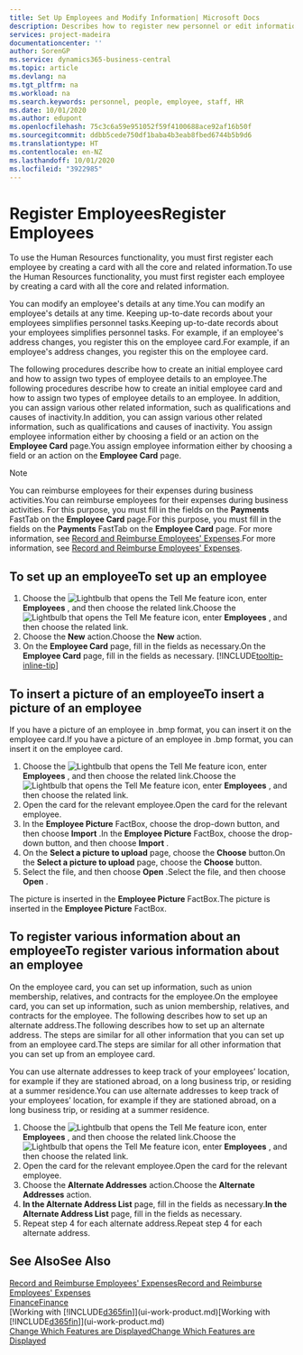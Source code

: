```yaml
---
title: Set Up Employees and Modify Information| Microsoft Docs
description: Describes how to register new personnel or edit information for existing staff.
services: project-madeira
documentationcenter: ''
author: SorenGP
ms.service: dynamics365-business-central
ms.topic: article
ms.devlang: na
ms.tgt_pltfrm: na
ms.workload: na
ms.search.keywords: personnel, people, employee, staff, HR
ms.date: 10/01/2020
ms.author: edupont
ms.openlocfilehash: 75c3c6a59e951052f59f4100688ace92af16b50f
ms.sourcegitcommit: ddbb5cede750df1baba4b3eab8fbed6744b5b9d6
ms.translationtype: HT
ms.contentlocale: en-NZ
ms.lasthandoff: 10/01/2020
ms.locfileid: "3922985"
---
```

# <a name="register-employees"></a><span data-ttu-id="487c6-103">Register Employees</span><span class="sxs-lookup"><span data-stu-id="487c6-103">Register Employees</span></span>
<span data-ttu-id="487c6-104">To use the Human Resources functionality, you must first register each employee by creating a card with all the core and related information.</span><span class="sxs-lookup"><span data-stu-id="487c6-104">To use the Human Resources functionality, you must first register each employee by creating a card with all the core and related information.</span></span>

<span data-ttu-id="487c6-105">You can modify an employee's details at any time.</span><span class="sxs-lookup"><span data-stu-id="487c6-105">You can modify an employee's details at any time.</span></span> <span data-ttu-id="487c6-106">Keeping up-to-date records about your employees simplifies personnel tasks.</span><span class="sxs-lookup"><span data-stu-id="487c6-106">Keeping up-to-date records about your employees simplifies personnel tasks.</span></span> <span data-ttu-id="487c6-107">For example, if an employee's address changes, you register this on the employee card.</span><span class="sxs-lookup"><span data-stu-id="487c6-107">For example, if an employee's address changes, you register this on the employee card.</span></span>

<span data-ttu-id="487c6-108">The following procedures describe how to create an initial employee card and how to assign two types of employee details to an employee.</span><span class="sxs-lookup"><span data-stu-id="487c6-108">The following procedures describe how to create an initial employee card and how to assign two types of employee details to an employee.</span></span> <span data-ttu-id="487c6-109">In addition, you can assign various other related information, such as qualifications and causes of inactivity.</span><span class="sxs-lookup"><span data-stu-id="487c6-109">In addition, you can assign various other related information, such as qualifications and causes of inactivity.</span></span> <span data-ttu-id="487c6-110">You assign employee information either by choosing a field or an action on the **Employee Card** page.</span><span class="sxs-lookup"><span data-stu-id="487c6-110">You assign employee information either by choosing a field or an action on the **Employee Card** page.</span></span>

> [!NOTE]  
> <span data-ttu-id="487c6-111">You can reimburse employees for their expenses during business activities.</span><span class="sxs-lookup"><span data-stu-id="487c6-111">You can reimburse employees for their expenses during business activities.</span></span> <span data-ttu-id="487c6-112">For this purpose, you must fill in the fields on the **Payments** FastTab on the **Employee Card** page.</span><span class="sxs-lookup"><span data-stu-id="487c6-112">For this purpose, you must fill in the fields on the **Payments** FastTab on the **Employee Card** page.</span></span> <span data-ttu-id="487c6-113">For more information, see [Record and Reimburse Employees' Expenses](finance-how-record-reimburse-employee-expenses.md).</span><span class="sxs-lookup"><span data-stu-id="487c6-113">For more information, see [Record and Reimburse Employees' Expenses](finance-how-record-reimburse-employee-expenses.md).</span></span>

## <a name="to-set-up-an-employee"></a><span data-ttu-id="487c6-114">To set up an employee</span><span class="sxs-lookup"><span data-stu-id="487c6-114">To set up an employee</span></span>
1. <span data-ttu-id="487c6-115">Choose the ![Lightbulb that opens the Tell Me feature](media/ui-search/search_small.png "Tell me what you want to do") icon, enter **Employees** , and then choose the related link.</span><span class="sxs-lookup"><span data-stu-id="487c6-115">Choose the ![Lightbulb that opens the Tell Me feature](media/ui-search/search_small.png "Tell me what you want to do") icon, enter **Employees** , and then choose the related link.</span></span>
2. <span data-ttu-id="487c6-116">Choose the **New** action.</span><span class="sxs-lookup"><span data-stu-id="487c6-116">Choose the **New** action.</span></span>
3. <span data-ttu-id="487c6-117">On the **Employee Card** page, fill in the fields as necessary.</span><span class="sxs-lookup"><span data-stu-id="487c6-117">On the **Employee Card** page, fill in the fields as necessary.</span></span> [!INCLUDE[tooltip-inline-tip](includes/tooltip-inline-tip_md.md)]

## <a name="to-insert-a-picture-of-an-employee"></a><span data-ttu-id="487c6-118">To insert a picture of an employee</span><span class="sxs-lookup"><span data-stu-id="487c6-118">To insert a picture of an employee</span></span>
<span data-ttu-id="487c6-119">If you have a picture of an employee in .bmp format, you can insert it on the employee card.</span><span class="sxs-lookup"><span data-stu-id="487c6-119">If you have a picture of an employee in .bmp format, you can insert it on the employee card.</span></span>

1. <span data-ttu-id="487c6-120">Choose the ![Lightbulb that opens the Tell Me feature](media/ui-search/search_small.png "Tell me what you want to do") icon, enter **Employees** , and then choose the related link.</span><span class="sxs-lookup"><span data-stu-id="487c6-120">Choose the ![Lightbulb that opens the Tell Me feature](media/ui-search/search_small.png "Tell me what you want to do") icon, enter **Employees** , and then choose the related link.</span></span>
2. <span data-ttu-id="487c6-121">Open the card for the relevant employee.</span><span class="sxs-lookup"><span data-stu-id="487c6-121">Open the card for the relevant employee.</span></span>
3. <span data-ttu-id="487c6-122">In the **Employee Picture** FactBox, choose the drop-down button, and then choose **Import** .</span><span class="sxs-lookup"><span data-stu-id="487c6-122">In the **Employee Picture** FactBox, choose the drop-down button, and then choose **Import** .</span></span>
4. <span data-ttu-id="487c6-123">On the **Select a picture to upload** page, choose the **Choose** button.</span><span class="sxs-lookup"><span data-stu-id="487c6-123">On the **Select a picture to upload** page, choose the **Choose** button.</span></span>
5. <span data-ttu-id="487c6-124">Select the file, and then choose **Open** .</span><span class="sxs-lookup"><span data-stu-id="487c6-124">Select the file, and then choose **Open** .</span></span>

<span data-ttu-id="487c6-125">The picture is inserted in the **Employee Picture** FactBox.</span><span class="sxs-lookup"><span data-stu-id="487c6-125">The picture is inserted in the **Employee Picture** FactBox.</span></span>

## <a name="to-register-various-information-about-an-employee"></a><span data-ttu-id="487c6-126">To register various information about an employee</span><span class="sxs-lookup"><span data-stu-id="487c6-126">To register various information about an employee</span></span>
<span data-ttu-id="487c6-127">On the employee card, you can set up information, such as union membership, relatives, and contracts for the employee.</span><span class="sxs-lookup"><span data-stu-id="487c6-127">On the employee card, you can set up information, such as union membership, relatives, and contracts for the employee.</span></span> <span data-ttu-id="487c6-128">The following describes how to set up an alternate address.</span><span class="sxs-lookup"><span data-stu-id="487c6-128">The following describes how to set up an alternate address.</span></span> <span data-ttu-id="487c6-129">The steps are similar for all other information that you can set up from an employee card.</span><span class="sxs-lookup"><span data-stu-id="487c6-129">The steps are similar for all other information that you can set up from an employee card.</span></span>

<span data-ttu-id="487c6-130">You can use alternate addresses to keep track of your employees’ location, for example if they are stationed abroad, on a long business trip, or residing at a summer residence.</span><span class="sxs-lookup"><span data-stu-id="487c6-130">You can use alternate addresses to keep track of your employees’ location, for example if they are stationed abroad, on a long business trip, or residing at a summer residence.</span></span>

1. <span data-ttu-id="487c6-131">Choose the ![Lightbulb that opens the Tell Me feature](media/ui-search/search_small.png "Tell me what you want to do") icon, enter **Employees** , and then choose the related link.</span><span class="sxs-lookup"><span data-stu-id="487c6-131">Choose the ![Lightbulb that opens the Tell Me feature](media/ui-search/search_small.png "Tell me what you want to do") icon, enter **Employees** , and then choose the related link.</span></span>
2. <span data-ttu-id="487c6-132">Open the card for the relevant employee.</span><span class="sxs-lookup"><span data-stu-id="487c6-132">Open the card for the relevant employee.</span></span>
3. <span data-ttu-id="487c6-133">Choose the **Alternate Addresses** action.</span><span class="sxs-lookup"><span data-stu-id="487c6-133">Choose the **Alternate Addresses** action.</span></span>
4. <span data-ttu-id="487c6-134">**In the Alternate Address List** page, fill in the fields as necessary.</span><span class="sxs-lookup"><span data-stu-id="487c6-134">**In the Alternate Address List** page, fill in the fields as necessary.</span></span>
5. <span data-ttu-id="487c6-135">Repeat step 4 for each alternate address.</span><span class="sxs-lookup"><span data-stu-id="487c6-135">Repeat step 4 for each alternate address.</span></span>

## <a name="see-also"></a><span data-ttu-id="487c6-136">See Also</span><span class="sxs-lookup"><span data-stu-id="487c6-136">See Also</span></span>
[<span data-ttu-id="487c6-137">Record and Reimburse Employees' Expenses</span><span class="sxs-lookup"><span data-stu-id="487c6-137">Record and Reimburse Employees' Expenses</span></span>](finance-how-record-reimburse-employee-expenses.md)  
[<span data-ttu-id="487c6-138">Finance</span><span class="sxs-lookup"><span data-stu-id="487c6-138">Finance</span></span>](finance.md)  
<span data-ttu-id="487c6-139">[Working with [!INCLUDE[d365fin](includes/d365fin_md.md)]](ui-work-product.md)</span><span class="sxs-lookup"><span data-stu-id="487c6-139">[Working with [!INCLUDE[d365fin](includes/d365fin_md.md)]](ui-work-product.md)</span></span>  
[<span data-ttu-id="487c6-140">Change Which Features are Displayed</span><span class="sxs-lookup"><span data-stu-id="487c6-140">Change Which Features are Displayed</span></span>](ui-experiences.md)
